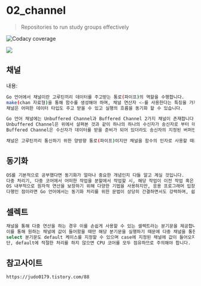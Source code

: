 # 02_channel
> Repositories to run study groups effectively

![Codacy coverage](https://img.shields.io/codacy/coverage/test?label=npm&logo=steam&logoColor=black&style=flat-square)

![](../header.png)

## 채널

내용:

```sh
Go 언어에서 채널이란 고루틴끼리 데이터를 주고받는 통로(파이프)의 역할을 수행합니다. 
make(chan 자료형)을 통해 함수를 생성해야 하며, 채널 연산자 <-를 사용한다는 특징을 가지고 있습니다. 
채널은 어떠한 데이터 타입도 주고 받을 수 있고 실행의 흐름을 동기화 할 수 있습니다.

Go 언어 채널에는 Unbuffered Channel과 Buffered Channel 2가지 채널이 존재합니다. 
Unbuffered Channel은 위에서 살펴본 것과 같이 하나의 하나의 수신자가 송신자로 부터 데이터를 받을 때까지 블록킹하지만, 
Buffered Channel은 수신자가 데이터를 받을 준비가 되어 있더라도 송신자의 지정된 버퍼만큼 데이터를 보내고 다른일을 수행할 수 있도록 합니다.

채널은 고루틴끼리 통신하기 위한 양방향 통로(파이프)이지만 채널을 함수의 인자로 사용할 때는 채널이 수신용인지 송신용인지를 정해서 타입의 안전성을 향상시킬 수 있습니다. 
```

## 동기화
```sh
OS를 기본적으로 공부했다면 동기화가 얼마나 중요한 개념인지 다들 알고 계실 것입니다. 
다중 처리기, 다중 코어에서 어떠한 작업을 분할에서 작업할 시, 해당 작업이 이전 작업 혹은 다른 작업의 같은 메모리 영역을 건들일 경우 예기치 않은 동작이나 치명적인 에러를 나타낼 수 있습니다.
OS 내부적으로 원자적 연산을 보장하기 위해 다양한 기법을 사용하지만, 응용 프로그래머 입장에서도 멀티코어를 잘 처리하기 위해서는 코드안에서의 동기화 처리가 매우 중요합니다. 
다행인 점이라면 Go 언어에서는 동기화 처리를 위한 문법이 상당히 간결하면서도 강력하며, 쉽게 멀티 코어를 지원하는 프로그래밍을 작성할 수 있다는 점입니다. Go 언어에서는 Mutex를 사용합니다.
```

## 셀렉트
```sh
채널을 통해 다중 연산을 하는 경우 이를 손쉽게 사용할 수 있는 셀렉트라는 분기문을 제공합니다. 
이를 통해 원하는 채널에 값이 들어왔을 때만 해당 분기문을 실행하기 때문에 다중 채널을 통한 연산시 동기화 연산으로 확장시킬 수 있습니다.
select 분기문도 default 케이스를 지정할 수 있으며 case에 지정된 채널에 값이 들어오지 않았을 때 즉시 실행됩니다. 
단, default에 적절한 처리를 하지 않으면 CPU 코어를 모두 점유하므로 주의해야 합니다.
```

## 참고사이트
```sh
https://judo0179.tistory.com/88
```